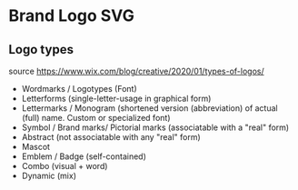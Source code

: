 # Brand Logo SVG

## Logo types
source https://www.wix.com/blog/creative/2020/01/types-of-logos/

- Wordmarks / Logotypes (Font)
- Letterforms (single-letter-usage in graphical form)
- Lettermarks / Monogram (shortened version (abbreviation) of actual (full) name. Custom or specialized font)
- Symbol / Brand marks/ Pictorial marks (associatable with a "real" form)
- Abstract (not associatable with any "real" form)
- Mascot
- Emblem / Badge (self-contained)
- Combo (visual + word)
- Dynamic (mix)
